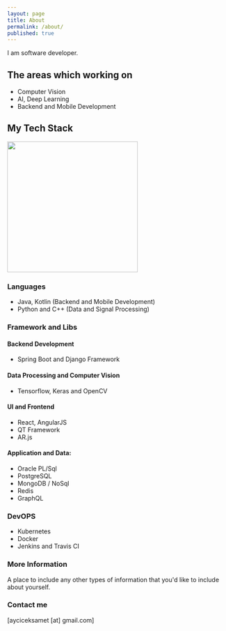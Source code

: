 ```yaml
---
layout: page
title: About
permalink: /about/
published: true
---
```


I am software developer.

## The areas which working on 
- Computer Vision
- AI, Deep Learning
- Backend and Mobile Development

## My Tech Stack

<img src="{{site.baseurl}}/images/undraw_taking_notes_tjaf.png" width="300" height="300">





### Languages
- Java, Kotlin (Backend and Mobile Development)
- Python and C++ (Data and Signal Processing)

### Framework and Libs

#### Backend Development
- Spring Boot and Django Framework

#### Data Processing and Computer Vision
- Tensorflow, Keras and OpenCV

#### UI and Frontend
- React, AngularJS
- QT Framework
- AR.js

#### Application and Data:
- Oracle PL/Sql
- PostgreSQL
- MongoDB / NoSql
- Redis
- GraphQL

### DevOPS
- Kubernetes 
- Docker 
- Jenkins and Travis CI


### More Information

A place to include any other types of information that you'd like to include about yourself.

### Contact me

[ayciceksamet [at] gmail.com]
